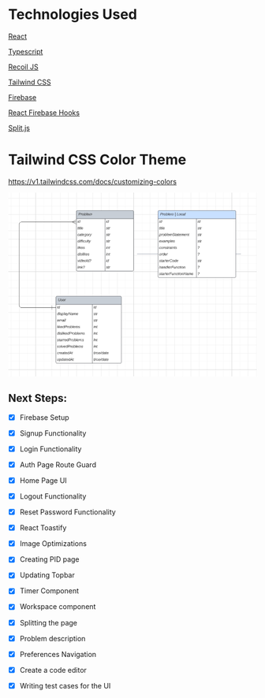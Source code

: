 # Technologies Used

[React](https://react.dev/)

[Typescript](https://www.typescriptlang.org/docs/handbook/react.html)

[Recoil JS](https://recoiljs.org/)

[Tailwind CSS](https://tailwindcss.com/)

[Firebase](https://firebase.google.com/)

[React Firebase Hooks](https://github.com/CSFrequency/react-firebase-hooks/tree/master/auth)

[Split.js](https://split.js.org/)

# Tailwind CSS Color Theme
https://v1.tailwindcss.com/docs/customizing-colors


![ERD Draft](./ERD-Draft.png)

## Next Steps:

- [x] Firebase Setup
- [x] Signup Functionality
- [x] Login Functionality
- [X] Auth Page Route Guard
- [X] Home Page UI

- [x] Logout Functionality
- [x] Reset Password Functionality
- [x] React Toastify
- [x] Image Optimizations
- [x] Creating PID page
- [x] Updating Topbar


- [x] Timer Component
- [x] Workspace component
- [x] Splitting the page
- [x] Problem description
- [x] Preferences Navigation

- [x] Create a code editor
- [x] Writing test cases for the UI


